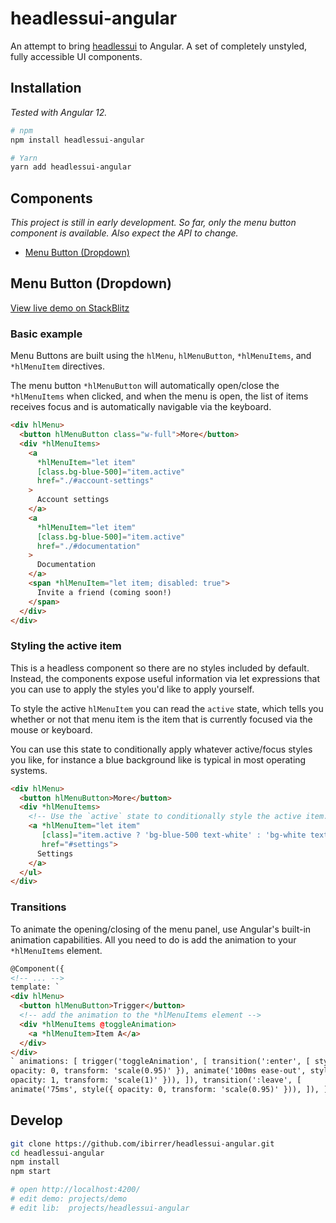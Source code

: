 # headlessui-angular

An attempt to bring [headlessui](https://headlessui.dev) to Angular. A set of completely unstyled, fully accessible UI components.

## Installation

_Tested with Angular 12._

```sh
# npm
npm install headlessui-angular

# Yarn
yarn add headlessui-angular
```

## Components

_This project is still in early development. So far, only the menu button component is available. Also expect the API to change._

- [Menu Button (Dropdown)](#menu-button-dropdown)

## Menu Button (Dropdown)

[View live demo on StackBlitz](https://stackblitz.com/edit/tailwind-1sybvr?file=src/app/app.component.html)

### Basic example

Menu Buttons are built using the `hlMenu`, `hlMenuButton`, `*hlMenuItems`, and `*hlMenuItem` directives.

The menu button `*hlMenuButton` will automatically open/close the `*hlMenuItems` when clicked, and when the menu is open, the list of items receives focus and is automatically navigable via the keyboard.

```html
<div hlMenu>
  <button hlMenuButton class="w-full">More</button>
  <div *hlMenuItems>
    <a
      *hlMenuItem="let item"
      [class.bg-blue-500]="item.active"
      href="./#account-settings"
    >
      Account settings
    </a>
    <a
      *hlMenuItem="let item"
      [class.bg-blue-500]="item.active"
      href="./#documentation"
    >
      Documentation
    </a>
    <span *hlMenuItem="let item; disabled: true">
      Invite a friend (coming soon!)
    </span>
  </div>
</div>
```

### Styling the active item

This is a headless component so there are no styles included by default. Instead, the components expose useful information via let expressions that you can use to apply the styles you'd like to apply yourself.

To style the active `hlMenuItem` you can read the `active` state, which tells you whether or not that menu item is the item that is currently focused via the mouse or keyboard.

You can use this state to conditionally apply whatever active/focus styles you like, for instance a blue background like is typical in most operating systems.

```html
<div hlMenu>
  <button hlMenuButton>More</button>
  <div *hlMenuItems>
    <!-- Use the `active` state to conditionally style the active item. -->
    <a *hlMenuItem="let item"
       [class]="item.active ? 'bg-blue-500 text-white' : 'bg-white text-black'"
       href="#settings">
      Settings
    </a>
  </ul>
</div>
```

### Transitions

To animate the opening/closing of the menu panel, use Angular's built-in animation capabilities. All you need to do is add the animation to your `*hlMenuItems` element.

```html
@Component({
<!-- ... -->
template: `
<div hlMenu>
  <button hlMenuButton>Trigger</button>
  <!-- add the animation to the *hlMenuItems element -->
  <div *hlMenuItems @toggleAnimation>
    <a *hlMenuItem>Item A</a>
  </div>
</div>
` animations: [ trigger('toggleAnimation', [ transition(':enter', [ style({
opacity: 0, transform: 'scale(0.95)' }), animate('100ms ease-out', style({
opacity: 1, transform: 'scale(1)' })), ]), transition(':leave', [
animate('75ms', style({ opacity: 0, transform: 'scale(0.95)' })), ]), ]), ] })
```

## Develop

```sh
git clone https://github.com/ibirrer/headlessui-angular.git
cd headlessui-angular
npm install
npm start

# open http://localhost:4200/
# edit demo: projects/demo
# edit lib:  projects/headlessui-angular
```
